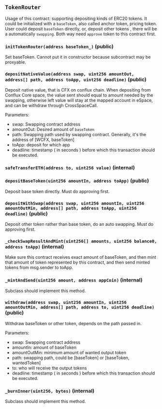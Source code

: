 ## `TokenRouter`

Usage of this contract: supporting depositing kinds of ERC20 tokens.
It could be initialized with a `baseToken`, also called anchor token, pricing token.
User could deposit `baseToken` directly, or, deposit other tokens , there will be a automatically `swapping`.
Both way need `approve` token to this contract first.




### `initTokenRouter(address baseToken_)` (public)

Set baseToken. Cannot put it in constructor because subcontract may be proxyable.



### `depositNativeValue(address swap, uint256 amountOut, address[] path, address toApp, uint256 deadline)` (public)

Deposit native value, that is CFX on conflux chain.
When depositing from Conflux Core space, the value sent should equal to amount needed by the swapping,
otherwise left value will stay at the mapped account in eSpace, and can be withdraw through CrossSpaceCall.

Parameters:
- swap: Swapping contract address
- amountOut: Desired amount of `baseToken`
- path: Swapping path used by swapping contract. Generally, it's the address of [WCFX, baseToken]
- toApp: deposit for which app
- deadline: timestamp ( in seconds ) before which this transaction should be executed.



### `safeTransferETH(address to, uint256 value)` (internal)





### `depositBaseToken(uint256 amountIn, address toApp)` (public)

Deposit base token directly. Must do approving first.



### `depositWithSwap(address swap, uint256 amountIn, uint256 amountOutMin, address[] path, address toApp, uint256 deadline)` (public)

Deposit other token rather than base token, do an auto swapping. Must do approving first.



### `_checkSwapResultAndMint(uint256[] amounts, uint256 balance0, address toApp)` (internal)

Make sure this contract receives exact amount of baseToken,
 and then mint that amount of token represented by this contract,
 and then send minted tokens from msg.sender to toApp.



### `_mintAndSend(uint256 amount, address appCoin)` (internal)

Subclass should implement this method.



### `withdraw(address swap, uint256 amountIn, uint256 amountOutMin, address[] path, address to, uint256 deadline)` (public)

Withdraw baseToken or other token, depends on the path passed in.

Parameters:
- swap: Swapping contract address
- amountIn: amount of baseToken
- amountOutMin: minimum amount of wanted output token
- path: swapping path, could be [baseToken] or [baseToken, wantedToken]
- to: who will receive the output tokens
- deadline: timestamp ( in seconds ) before which this transaction should be executed.



### `_burnInner(uint256, bytes)` (internal)

Subclass should implement this method.






